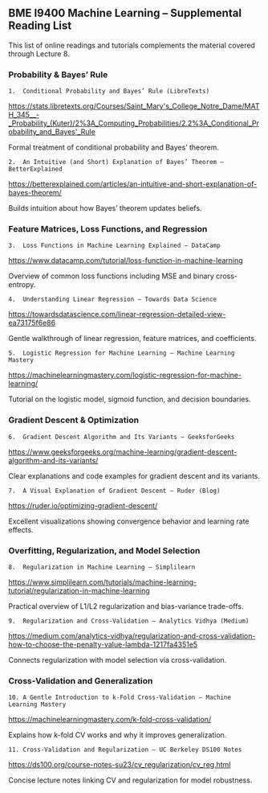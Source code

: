 ## BME I9400 Machine Learning – Supplemental Reading List

This list of online readings and tutorials complements the material covered through Lecture 8. 



### Probability & Bayes’ Rule

	1.	Conditional Probability and Bayes’ Rule (LibreTexts)
https://stats.libretexts.org/Courses/Saint_Mary's_College_Notre_Dame/MATH_345__-_Probability_(Kuter)/2%3A_Computing_Probabilities/2.2%3A_Conditional_Probability_and_Bayes'_Rule

Formal treatment of conditional probability and Bayes’ theorem.

	2.	An Intuitive (and Short) Explanation of Bayes’ Theorem – BetterExplained
https://betterexplained.com/articles/an-intuitive-and-short-explanation-of-bayes-theorem/

Builds intuition about how Bayes’ theorem updates beliefs.



### Feature Matrices, Loss Functions, and Regression

	3.	Loss Functions in Machine Learning Explained – DataCamp
https://www.datacamp.com/tutorial/loss-function-in-machine-learning

Overview of common loss functions including MSE and binary cross-entropy.

	4.	Understanding Linear Regression – Towards Data Science
https://towardsdatascience.com/linear-regression-detailed-view-ea73175f6e86

Gentle walkthrough of linear regression, feature matrices, and coefficients.

	5.	Logistic Regression for Machine Learning – Machine Learning Mastery
https://machinelearningmastery.com/logistic-regression-for-machine-learning/

Tutorial on the logistic model, sigmoid function, and decision boundaries.


### Gradient Descent & Optimization

	6.	Gradient Descent Algorithm and Its Variants – GeeksforGeeks
https://www.geeksforgeeks.org/machine-learning/gradient-descent-algorithm-and-its-variants/

Clear explanations and code examples for gradient descent and its variants.

	7.	A Visual Explanation of Gradient Descent – Ruder (Blog)
https://ruder.io/optimizing-gradient-descent/

Excellent visualizations showing convergence behavior and learning rate effects.

### Overfitting, Regularization, and Model Selection

	8.	Regularization in Machine Learning – Simplilearn
https://www.simplilearn.com/tutorials/machine-learning-tutorial/regularization-in-machine-learning

Practical overview of L1/L2 regularization and bias-variance trade-offs.

	9.	Regularization and Cross-Validation – Analytics Vidhya (Medium)
https://medium.com/analytics-vidhya/regularization-and-cross-validation-how-to-choose-the-penalty-value-lambda-1217fa4351e5

Connects regularization with model selection via cross-validation.


### Cross-Validation and Generalization

	10.	A Gentle Introduction to k-Fold Cross-Validation – Machine Learning Mastery
https://machinelearningmastery.com/k-fold-cross-validation/

Explains how k-fold CV works and why it improves generalization.

	11.	Cross-Validation and Regularization – UC Berkeley DS100 Notes
https://ds100.org/course-notes-su23/cv_regularization/cv_reg.html

Concise lecture notes linking CV and regularization for model robustness.


